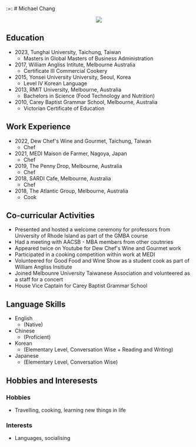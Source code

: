 :=: # Michael Chang
<p align="center">
<img src="https://user-images.githubusercontent.com/125838977/223021202-bec71f17-7423-4eb1-b0d8-769cf12acd5b.jpeg">
</p>

## Education

- 2023, Tunghai University, Taichung, Taiwan
    -   Masters in Global Masters of Business Administration
- 2017, William Angliss Intitute, Melbourne Australia
    - Certificate III Commercial Cookery
- 2015, Yonsei University University, Seoul, Korea
    - Level IV Korean Language
- 2013, RMIT University, Melbourne, Australia
    - Bachelors in Science (Food Technology and Nutrition)
- 2010, Carey Baptist Grammar School, Melbourne, Australia
    -   Victorian Certificate of Education

## Work Experience 

- 2022, Dew Chef's Wine and Gourmet, Taichung, Taiwan
    -   Chef
- 2021, MEDI Maison de Farmer, Nagoya, Japan
    -   Chef
- 2019, The Penny Drop, Melbourne, Australia
    -   Chef
- 2018, SARDI Cafe, Melbourne, Australia
    -   Chef
- 2018, The Atlantic Group, Melbourne, Australia
    -   Cook

## Co-curricular Activities
- Presented and hosted a welcome ceremony for professors from University of Rhode Island as part of the GMBA course
- Had a meeting with AACSB - MBA members from other coutnries
- Appeared twice on Youtube for Dew Chef's Wine and Gourmet work
- Participated in a cooking competition within work at MEDI
- Volunteered for Good Food and Wine Show as a student cook as part of William Angliss Insitiute
- Joined Melbounre University Taiwanese Association and volunteered as a staff for a concert
- House Vice Captain for Carey Baptist Grammar School 

## Language Skills
- English 
    - (Native)
- Chinese 
    - (Proficient)
- Korean 
    - (Elementary Level, Conversation Wise + Reading and Writing)
- Japanese 
    - (Elementary Level, Conversation Wise)

## Hobbies and Interesests
### Hobbies
- Travelling, cooking, learning new things in life
### Interests
- Languages, socialising
